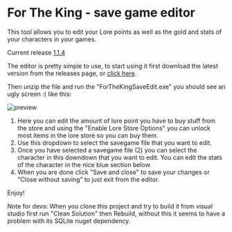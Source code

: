 # For The King - save game editor
This tool allows you to edit your Lore points as well as the gold and stats of your characters in your games.

Current release [1.1.4](https://github.com/warsnek/for-the-king-save-editor/releases/tag/1.1.4)

The editor is pretty simple to use, to start using it first download the latest version from the releases page, or [click here](https://github.com/warsnek/for-the-king-save-editor/releases/download/1.1.4/ForTheKingSaveGameEditor.1.1.4.zip).

Then unzip the file and run the "ForTheKingSaveEdit.exe" you should see an ugly screen :( like this:

![preview](https://github.com/warsnek/for-the-king-save-editor/blob/master/preview.png)
1. Here you can edit the amount of lore point you have to buy stuff from the store and using the "Enable Lore Store Options" you can unlock most items in the lore store so you can buy them.
2. Use this dropdown to select the savegame file that you want to edit.
3. Once you have selected a savegame file (2) you can select the character in this downdown that you want to edit. You can edit the stats of the character in the nice blue section below.
4. When you are done click "Save and close" to save your changes or "Close without saving" to just exit from the editor.

Enjoy!


Note for devs: When you clone this project and try to build it from visual studio first run "Clean Solution" then Rebuild, without this it seems to have a problem with its SQLite nuget dependency.
